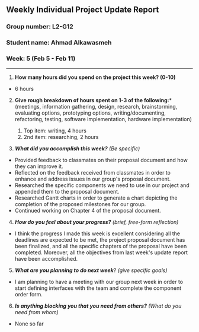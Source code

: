 ## Weekly Individual Project Update Report
### Group number: L2-G12
### Student name: Ahmad Alkawasmeh
### Week: 5 (Feb 5 - Feb 11)
___
1. **How many hours did you spend on the project this week? (0-10)**
  - 6 hours

2. **Give rough breakdown of hours spent on 1-3 of the following:***
   (meetings, information gathering, design, research, brainstorming, evaluating options, prototyping options, writing/documenting, refactoring, testing, software implementation, hardware implementation)
   1. Top item: writing, 4 hours
   2. 2nd item: researching, 2 hours

3. ***What did you accomplish this week?*** _(Be specific)_
  - Provided feedback to classmates on their proposal document and how they can improve it.
  - Reflected on the feedback received from classmates in order to enhance and address issues in our group's proposal document.
  - Researched the specific components we need to use in our project and appended them to the proposal document. 
  - Researched Gantt charts in order to generate a chart depicting the completion of the proposed milestones for our group.
  - Continued working on Chapter 4 of the proposal document.
 
4. ***How do you feel about your progress?*** _(brief, free-form reflection)_
  - I think the progress I made this week is excellent considering all the deadlines are expected to be met, the project proposal document has been finalized, and all the specific chapters of the proposal have been completed. Moreover, all the objectives from last week's update report have been accomplished.

5. ***What are you planning to do next week***? _(give specific goals)_
  - I am planning to have a meeting with our group next week in order to start defining interfaces with the team and complete the component order form. 

6. ***Is anything blocking you that you need from others?*** _(What do you need from whom)_
  - None so far
